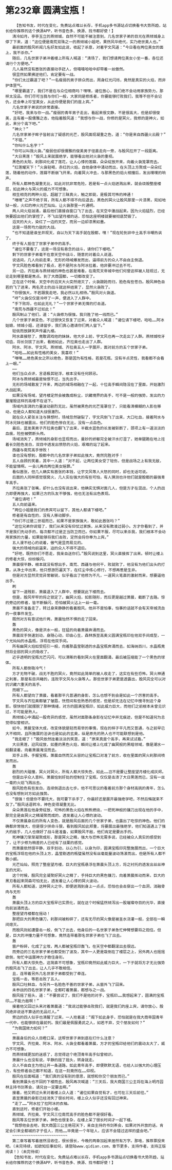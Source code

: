 # 第232章 圆满宝瓶！
        【告知书友，时代在变化，免费站点难以长存，手机app多书源站点切换看书大势所趋，站长给你推荐的这个换源APP，听书音色多、换源、找书都好使！】
       清冷如月，亭亭玉立的燕倾城，自然不可能不被注意到，几名世家子弟的目光在燕倾城身上停了下来，道：“这位便是南荒双珠之一的燕倾城小姐吧，果然风华绝代，实乃绝世美人也。”
       最前面的殷风听闻几名好友如此说，收起了杀意，对着宇文风道：“今日看在两位美女的面上，我不杀你。”
       随后，几名世家子弟冲着楼上所有人喊道：“清场了，我们想请两位美女小坐一番，各位还请行个方便吧。”
       几人虽然没有嚣张的直接动手赶人，但嘻嘻哈哈中却带着一丝傲然。
       很显然如果拂逆他们，肯定要有一战。
       “你们太过霸道了吧？”一名瘦弱的男子排众而出，周身红光闪烁，竟然是真实的火焰，而非护体罡气。
       “哪里霸道了，我们不是在与众位相商吗？嘿嘿，诸位放心，我们绝不会动用家族势力，那样太没品。你们尽可当我与你们一般，大家同是修炼者，你要能够打败我们，我等不但不会记仇，还会奉上珍宝美女，从此你便是我们的座上宾。”
       几名世家子弟说的非常直接。
       “好吧，我来与你一战。”瘦弱的青年男子走出，看起来很文静，不是很高大，但是却很俊美，且有着一股儒雅之态，他指着殷风道：“我想与你一战，你修的是冥火，我修的是神火，如此，来分个高下吧。”
       “神火？”
       几名世家弟子眸子皆射出了疑惑的光芒，殷风面现凝重之色，道：“你是来自西疆火云殿？”
       “不错。”
       “你叫什么名字？”
       “你可以叫我火袅。”瘦弱但却很儒雅的俊美男子径直走向一旁，与殷风拉开了一段距离。
       “大日黑莲！”殷风上来就展绝学，能够看出他对火袅的重视。
       黑色的太阳，刹那间化成了莲花，让人心悸的莲瓣，朵朵绽放开来，向着火袅笼罩而去。
       “红莲耀天下！”火袅轻喝，赤红的火焰，自他身体中涌动而出，在头顶上方聚成一朵朵红莲，随着他的动作，莲瓣不断崩飞开来。向着冥火冲去，与那黑色的焰火相撞后，发出噗噗的响声。
       所有人都神色凝重无比，如此对抗非常危险，若是有一点火焰迸溅出来，就会烧毁整座楼层，如此神火与冥火的威力不可想象。
       相生相克的两种火焰，超越了三昧真火，触之即毙，是极其可怖的神通！
       “噗噗”之声不绝于耳，所有人都不得不向后退去，黑色的冥火让殷风那里一片漆黑，宛如地狱一般，火红的神火光芒灿灿，让火袅那里一片通明。
       两人间火焰汹涌，最后他们直接自窗口飞了出去，在天空中激战起来。因为火焰猛烈，已经快要超出他们的掌控了，不飞出望月楼的话，恐怕这座明楼就要被彻底焚毁了。
       滔天的大火，染红了一边的天空，而另一边却漆黑如墨。
       这是一场势均力敌的大战。
       “也不知道是谁坐井观天，自以为天下高手就在殷都，嘿！”现在轮到非中土高手冷嘲热讽了。
       终于有人抵住了世家子弟中的高手。
       “诸位不要看了，这是一场没有悬念的战斗，请你们下楼吧。”
       剩下的世家子弟毫不在意天空中战斗，随意的对着众人说道。
       说话间，几人向前走来，无形的场域爆发而出，逼得前方的众人不由自主倒退。
       宇文风脸色难看到了极点，若不是阿水与阿冰拉着，他非要冲过去不可。
       另一边，齐拉奥与燕倾城的神色也甚是难看，在南荒天帝城中他们何曾这样被人轻视过，无论走到哪里都是焦点。到了大商国都，一切都改变了。
       正在这个时候，天空中的滔天大火突然熄灭了，火袅踉跄而归，脸色有些苍白。殷风神色自若的飞了进来，两名灵士的战斗就这样结束了，显然火袅败了。
       “你很强大，不若跟我走吧，我必然以礼相待。”殷风对火袅道。
       “哼”火袅仅仅是冷哼了一声，便进入了人群中。
       “手下败将，也如此无礼？”一个世家子弟无情的打击道。
       “南荒与西疆不过如此！”
       殷风制止了他们，道：“火袅修为很强，我只胜了他一线而已。”
       几个世家子弟变色，不过很快又恢复了过来，对着众人喊道：“诸位请下楼吧，哈哈……阿冰姑娘，倾城小姐，还请留步，我们真心邀请你们两人留下。”
       轻佻而放肆笑声传遍九楼。
       阿水直接怒了，竟敢调戏他的妹妹，他大步上前，宇文风也再一次走出了人群。燕倾城咬牙切齿，将长剑拔了出来，看她如此，齐拉奥也走出了人群。
       阿水、阿冰、宇文风、燕倾城、齐拉奥五人一字展开，面对前方的五个世家子弟。
       “哈哈……如此有性格的美女，我喜欢！”
       “嘿嘿……绝色美女之所以绝色，那是因为有性格，若是花瓶，没有半点灵性，我看都不会看上一眼。”
       ……
       他们当众点评，言语极其轻浮，根本没有任何顾忌。
       阿冰与燕倾城最是恼恨不过，当先出手。
       无形的场域散发了开来，两边的域场相融在了一起，十位高手瞬间隐没在了里面，开始激烈大战起来。
       如果没有场域，望月楼定然会被轰成粉尘，识藏境界的高手，可不是一般的强势，发出的力量摧毁这样的高楼不在话下。
       场域内澎湃的力量波动剧烈无比，虽然被黑色的光芒笼罩住了，只能看清模糊的人影在移动，但是众人都知道大战很激烈。
       就在众人紧张关注与猜想时，场域忽然破裂了，宇文风倒飞了出来，大口吐血，接着阿水与阿冰兄妹也被震出，他们的脸色惨白无比，没有一点血色。
       最后，蓝发美男子齐拉奥也翻飞了出来，半截水蓝色的长发被斩断了，颈项上有一道淡淡的血痕，险些被劈断头颅。
       场域消失了，燕倾城的身影也显现而出，曼妙的娇躯完全被汗水打湿了，她单腿跪在地上拄着长剑脸色发白，双目中透发出愤怒的火焰，艰难的站了起来。
       西疆与南荒高手惨败！
       谁也没有想到，殷都中的几名世家子弟如此强大，竟然完胜对手！
       五人自顾的笑着，其中一人道：“对不起，让两位美女受了轻伤，但是战场之上有我无敌，不能留情啊。一会儿再向两位美女赔罪。”
       看似嚣张，但几人确实有嚣张的本钱，让宇文风等人大怒的同时，却也无话可说。
       后面的人同样感觉很窝火，几人实在强大的有些可怕，有人猜测也许他们就是殷都的最强青年高手。
       齐拉奥张了张嘴，却什么也没有说出来，他确实无惧对面几人，但是方才在混战，个人的战力即便再强大，如果己方的队友不够强，他也无法有出色表现。
       “诸位请吧！”
       五人向前逼来。
       “两位小姐是我们的贵宾可以留下，其他人都请下楼吧。”
       修者是有血性的，没有人移动脚步。
       “你们不过是二世祖而已，如果不是家族强大，敢如此嚣张吗？”
       “这位兄弟你说错了，我们从来没有仰仗过家族，从来没有欺凌过弱小。方才你看到了，并不是我们先动手的，每次都不过是正当防卫而已。你如果不服，尽可以来杀我，我们根本不会动用家族的力量，如果能够将我们击败，定然会将你奉为上宾。”
       五人漫不经心的说着，傲气是显而易见的。
       强大的场域向前逼来，迫的众人不得不退后。
       “好吧，既然你们不愿走，我亲自送你们。”殷风说到这里，冥火直接挥了出来。顿时让楼上的修者大惊，纷纷躲闪。
       萧晨很平静，根本就没有想出手，南荒、西疆与他何干，败就败了，他没有为他们出头的打算。从净土中出来，他只想游历遍天下，在红尘中炼心修行，不想再惹是生非。
       但是对方显然灵觉异常敏锐，似乎看出了他修为不凡，一道冥火笔直的激射而来，想要逼他出手。
       刷
       留下一道残影，萧晨退入了人群中，想要就此下楼而去。
       但是，殷风牢牢的将之锁定了。幽冥火焰，如影随形，而后更是越过萧晨，截断了去路。惊的旁边的修者，皆不断躲闪，恐怕被冥火沾上一丝一毫。
       萧晨不准备走了，转过身来静静的看着殷风，他并不是怕事，怕事的话就不会有天帝城流血的一夜事件发生。
       既然对方有意试他斤两，萧晨怡然不惧的走了回来。
       轰
       黑色的冥火，像是洪水一般，狂猛的向着萧晨奔涌而去。
       萧晨双手快速划动，身随心动，印由心生，森林族至高奥义圆满宝瓶印在他双手间成型，一个光灿灿的水晶瓶，浮现在他双手间。
       所有幽冥火焰如受招引一般，向着那晶莹剔透的水晶宝瓶奔涌而去，如海纳百川，水晶瓶竟然将全部的冥火的吸收了。
       近乎透明的宝瓶光芒闪闪，可以清晰的看到冥火在里面翻涌，最后被压缩能了一个黑色的球体。
       所有人都倒吸冷气！
       方才无物不破，战无不胜的冥火，竟然如此简单的被人收走了，这实在有些恐怖。冥火神通之利害，那是有目共睹的，连败宇文风与火袅等人。那些世家子弟更是透露出，殷风完全可以对抗识藏六重天的高手。
       而眼下……
       所有人都望向了萧晨，看着那平凡普通的身影，怎么也想不到会是如此一个厉害的高手。
       宇文风与齐拉奥都皱了皱眉，恍惚间有些熟悉的感觉，但是却无法在记忆中搜寻到这个身影。很快他们就摆脱了那种情绪，对方的圆满宝瓶印，如此威力巨大，而他们之前根本未曾见识过，不可能是熟人。
       燕倾城心中涌起一股奇异的感觉，虽然对面那条身影在记忆中并无痕迹，但是不知道何为总觉得似曾相识。
       如今，萧晨宝体大成，改变体貌是轻而易举的事情，现在的样子平凡而又普通，与之前早已大不相同，且所施展的法诀也是如此的玄奥，纵是原先的熟人也不可能联想到是他。
       “我走眼了！”殷风依然挂着淡淡的笑意，道：“原来真是个高手，再来试试看。”
       大日黑莲，迎风绽放，如墨的黑色火焰，瞬间让楼上化成了幽冥般的黑暗领域，像是潮水一般翻滚着，向着萧晨淹没而去。
       双手上扬，手握宝瓶，萧晨自然而又从容的让宝瓶口对准了前方，收在里面的冥火刹那间喷发而出。
       轰
       剧烈的大碰撞，冥火对冥火，所有人都大惊失色，如此……岂不是要让整座望月楼化成灰烬。
       但是出乎众人意料，萧晨恰到好处的控制住了宝瓶，仅仅是击溃了大日黑莲而已，没有一丝一毫的火焰飞溅出去。
       殷风脸色有些发白，连续倒退出去七步。他不可思议的看着前方那个身材高挑的青年，怎么也没有想到对方如此强势。
       “很强！但是你不要托大，我可要下杀手了，你最好还是展开最强绝学吧，不然后悔就来不及了。”殷风话语转冷，神色变得凝重无比。
       朵朵黑莲在他身旁绽放，可怖的黑色火焰在熊熊燃烧，一把死神般的镰刀出现在他的手中，那完全是由冥火之精凝聚而成的，透发着让人心悸的波动。
       不仅萧晨身后的所有人变色，就是殷风后面的几个世家子弟，也露出了吃惊的神色。他们的确都非常强大，但是很少拼命斗狠，看到殷风如此郑重，将要展出最强绝学，他们知道遇上了强大的敌手，几人也做好了战斗是准备，如果殷风不敌，他们肯定是要出手的。
       死神镰刀渐渐凝聚成形，那是冥火之精，强大与恐怖无需多说，已经被众人真实的感受到了，让不少修为稍差的人已经有了战栗的感觉。
       而萧晨依然很平静，双手划动，以心为引，以身为印，圆满宝瓶印完整施展而出，一个巨大的宝瓶浮现在他的头顶上方，晶莹剔透的瓶璧虽然没有丝毫能量波动荡漾而出，但是所有人都不敢小觑。
       光芒灿灿，照亮了整座望月楼，巨大的宝瓶悬浮在萧晨头顶上方，将之衬托的透发出丝丝神圣的光彩。
       这个时候，殷风完全凝聚好冥火之精了，手持巨大的黑色镰刀，向着萧晨挥动而来，巨大的黑刃看起来阴森可怕无比，透发着让人心悸的冥火波动。
       所有人都知道，这种冥火之华，即便迸溅到身上一点点，恐怕也会击穿出一个血洞，消融骨肉与无形
       轰
       萧晨头顶上方的巨大宝瓶早已实质化，就在这个时候猛然倾泻出一股璀璨夺目的光华，直接向前汹涌而去。
       整座望月楼都在摇动！
       那把巨大的黑色镰刀，刹那间被粉碎了，还有无尽的冥火像是被圣水浇灌一般，全部在一瞬间熄灭。
       而殷风则如遭雷击一般，倒飞了出去，他身后的一名世家子弟急忙伸臂想要将之抱住。但是，巨大的冲撞力量不可想象，竟然连带着那名世家子弟也飞了出去。
       轰
       窗户粉碎，化成了尘埃，两人都被宝瓶印轰飞，在天空中都翻滚出去很远。
       而旁边的三名世家子弟也都受到了波及，其中一人更是栽倒在了楼层之上，另外两人也摇摇欲倒，匆忙中运展神力才稳住身形。
       所有人都大惊失色，这简直不可想象，宝瓶印竟然如此威力巨大，一下子就将方才无比强势的殷风击飞了出去，让人几乎不敢相信。
       且，连带着另外几名世家子弟都受到了牵连。
       宝瓶一击，等若击败了五人。
       殷风口吐鲜血，与另外一名脸色不善的世家子弟，从窗外飞了回来。
       未参战的四名世家子弟，全都盯着萧晨，都想与之一战。
       殷风摇了摇头，道：“不要尝试了，我们不是他的对手，宝瓶印……我想起来了，圆满的宝瓶印……不能力敌啊！”
       接着他又回过头来对着萧晨道：“我说过能够击败我们，就是我们的座上宾，请你放心，殷风绝非说话不算话的无品烂人。”
       旁边的四人似乎也清醒了过来，一人抢着道：“阁下如此身手，恐怕就是在我大商帝国青年一代中，也能够排在最前列。我们最是佩服勇武之人，如若不弃，交个朋友如何？”
       “为我国效力如何？”
       ……
       萧晨身后的众人目瞪口呆，这帮世家子弟到底在打什么注意？
       宇文风、齐拉奥、阿冰、阿水、火袅全都看着萧晨，方才的宝瓶印给他们的震动太大了，威力不可想象。
       而燕倾城更加的迷惑了，总觉得这个绝顶青年高手似曾相识。
       萧晨什么也没有说，平静的摇了摇头，转身就走。
       众人不由自主为他让开一条道路，如此青年高手，即便默默无语，也给人以强大的心理压力，有些修者自己都不知道，在这一刻竟然在……仰视。
       殷风在后面喊道：“我们真的没有别的意思，就想和你交个朋友而已。”
       看到萧晨头也不回的下楼而去，殷风再次喊道：“三天后，我大商国三公主将在海上明月园林主持书剑茶会，请兄台一定要去啊。”
       接着，他又转过头来对着楼上众人道：“诸位如果自觉有才，也可在三天后前往。”
       直至萧晨的身影已经消失了很长时间，楼上众人似乎还没有回过神来。
       “走了……”阿水拉了拉阿冰的衣袖。
       直到这时，修者们开始小楼。
       燕倾城、齐拉奥、宇文风三位南荒高手的脸色都不是很好看。
       殷风等五位世家子弟，神色也很复杂，在楼上呆了很长时间才一起下楼。
       “我想他会去吧，我大商国三公主艳冠天下，亲自主持的书剑茶会，如果对外开放的话，肯定会引来全都城的才子佳人，而他……毕竟是一个年轻人，应该不会错过这样的盛会吧。”
       ~~~~~~~~~~~~~~~~~~~~~~~~
       第二章写着写着居然没收住，很长很长，今晚的两章加起来居然有万字。那啥，推荐票投来吧。(未完待续，如欲知后事如何，请登陆www.qidian.com，章节更多，支持作者，支持正版阅读！)（未完待续）
       【告知书友，时代在变化，免费站点难以长存，手机app多书源站点切换看书大势所趋，站长给你推荐的这个换源APP，听书音色多、换源、找书都好使！】